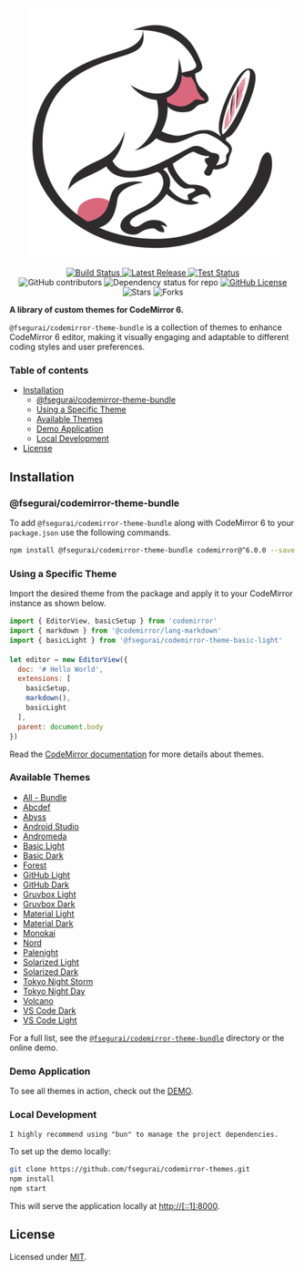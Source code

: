 <p align="center">
  <img alt="CodeMirror 6 Themes Logo" src="https://raw.githubusercontent.com/fsegurai/codemirror-themes/main/demo/public/codemirror-themes.png">
</p>

<p align="center">
  <a href="https://github.com/fsegurai/codemirror-themes/actions/workflows/release-library.yml">
      <img src="https://github.com/fsegurai/codemirror-themes/actions/workflows/release-library.yml/badge.svg"
          alt="Build Status">
  </a>
  <a href="https://github.com/fsegurai/codemirror-themes/releases/latest">
      <img src="https://img.shields.io/github/v/release/fsegurai/codemirror-themes"
          alt="Latest Release">
  <a href="https://github.com/fsegurai/codemirror-themes/actions/workflows/test.yml">
      <img src="https://github.com/fsegurai/codemirror-themes/actions/workflows/test.yml/badge.svg?branch=main"
          alt="Test Status">
  </a>
  <br>
  <img alt="GitHub contributors" src="https://img.shields.io/github/contributors/fsegurai/codemirror-themes">
  <img alt="Dependency status for repo" src="https://img.shields.io/librariesio/github/fsegurai/codemirror-themes">
  <a href="https://opensource.org/licenses/MIT">
    <img alt="GitHub License" src="https://img.shields.io/github/license/fsegurai/codemirror-themes">
  </a>
  <br>
  <img alt="Stars" src="https://img.shields.io/github/stars/fsegurai/codemirror-themes?style=square&labelColor=343b41"/>
  <img alt="Forks" src="https://img.shields.io/github/forks/fsegurai/codemirror-themes?style=square&labelColor=343b41"/>
</p>

**A library of custom themes for CodeMirror 6.**

`@fsegurai/codemirror-theme-bundle` is a collection of themes to enhance CodeMirror 6 editor, making it visually engaging and adaptable to different coding styles and user preferences.

### Table of contents

- [Installation](#installation)
  - [@fsegurai/codemirror-theme-bundle](#fseguraicodemirror-theme-bundle)
  - [Using a Specific Theme](#using-a-specific-theme)
  - [Available Themes](#available-themes)
  - [Demo Application](#demo-application)
  - [Local Development](#local-development)
- [License](#license)

## Installation

### @fsegurai/codemirror-theme-bundle

To add `@fsegurai/codemirror-theme-bundle` along with CodeMirror 6 to your `package.json` use the following commands.

```bash
npm install @fsegurai/codemirror-theme-bundle codemirror@^6.0.0 --save
```

### Using a Specific Theme

Import the desired theme from the package and apply it to your CodeMirror instance as shown below.

```javascript
import { EditorView, basicSetup } from 'codemirror'
import { markdown } from '@codemirror/lang-markdown'
import { basicLight } from '@fsegurai/codemirror-theme-basic-light'

let editor = new EditorView({
  doc: '# Hello World',
  extensions: [
    basicSetup,
    markdown(),
    basicLight
  ],
  parent: document.body
})
```

Read the [CodeMirror documentation](https://codemirror.net/6/examples/styling/) for more details about themes.

### Available Themes

- [All - Bundle](https://github.com/fsegurai/codemirror-themes/tree/main/packages/bundle)
- [Abcdef](https://github.com/fsegurai/codemirror-themes/tree/main/packages/abcdef)
- [Abyss](https://github.com/fsegurai/codemirror-themes/tree/main/packages/abyss)
- [Android Studio](https://github.com/fsegurai/codemirror-themes/tree/main/packages/android-studio)
- [Andromeda](https://github.com/fsegurai/codemirror-themes/tree/main/packages/andromeda)
- [Basic Light](https://github.com/fsegurai/codemirror-themes/tree/main/packages/basic-light)
- [Basic Dark](https://github.com/fsegurai/codemirror-themes/tree/main/packages/basic-dark)
- [Forest](https://github.com/fsegurai/codemirror-themes/tree/main/packages/forest)
- [GitHub Light](https://github.com/fsegurai/codemirror-themes/tree/main/packages/github-light)
- [GitHub Dark](https://github.com/fsegurai/codemirror-themes/tree/main/packages/github-dark)
- [Gruvbox Light](https://github.com/fsegurai/codemirror-themes/tree/main/packages/gruvbox-light)
- [Gruvbox Dark](https://github.com/fsegurai/codemirror-themes/tree/main/packages/gruvbox-dark)
- [Material Light](https://github.com/fsegurai/codemirror-themes/tree/main/packages/material-light)
- [Material Dark](https://github.com/fsegurai/codemirror-themes/tree/main/packages/material-dark)
- [Monokai](https://github.com/fsegurai/codemirror-themes/tree/main/packages/monokai)
- [Nord](https://github.com/fsegurai/codemirror-themes/tree/main/packages/nord)
- [Palenight](https://github.com/fsegurai/codemirror-themes/tree/main/packages/palenight)
- [Solarized Light](https://github.com/fsegurai/codemirror-themes/tree/main/packages/solarized-light)
- [Solarized Dark](https://github.com/fsegurai/codemirror-themes/tree/main/packages/solarized-dark)
- [Tokyo Night Storm](https://github.com/fsegurai/codemirror-themes/tree/main/packages/tokyo-night-storm)
- [Tokyo Night Day](https://github.com/fsegurai/codemirror-themes/tree/main/packages/tokyo-night-day)
- [Volcano](https://github.com/fsegurai/codemirror-themes/tree/main/packages/volcano)
- [VS Code Dark](https://github.com/fsegurai/codemirror-themes/tree/main/packages/vscode-dark)
- [VS Code Light](https://github.com/fsegurai/codemirror-themes/tree/main/packages/vscode-light)

For a full list, see the [<code>@fsegurai/codemirror-theme-bundle</code>](https://github.com/fsegurai/codemirror-themes/tree/main/packages/bundle) directory or the online demo.

### Demo Application

To see all themes in action, check out the [DEMO](https://fsegurai.github.io/codemirror-themes).

### Local Development

	I highly recommend using "bun" to manage the project dependencies.

To set up the demo locally:

```bash
git clone https://github.com/fsegurai/codemirror-themes.git
npm install
npm start
```

This will serve the application locally at [http://[::1]:8000](http://[::1]:8000).

## License

Licensed under [MIT](https://opensource.org/licenses/MIT).
